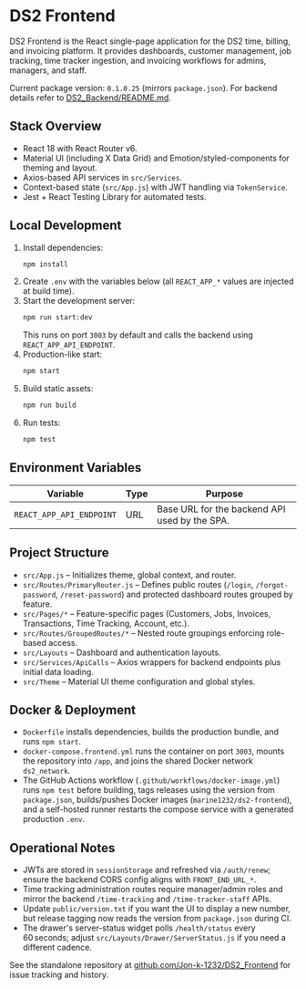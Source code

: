# DS2 Frontend

DS2 Frontend is the React single-page application for the DS2 time, billing, and invoicing platform. It provides dashboards, customer management, job tracking, time tracker ingestion, and invoicing workflows for admins, managers, and staff.

Current package version: `0.1.0.25` (mirrors `package.json`). For backend details refer to [DS2_Backend/README.md](../DS2_Backend/README.md).

## Stack Overview
- React 18 with React Router v6.
- Material UI (including X Data Grid) and Emotion/styled-components for theming and layout.
- Axios-based API services in `src/Services`.
- Context-based state (`src/App.js`) with JWT handling via `TokenService`.
- Jest + React Testing Library for automated tests.

## Local Development

1. Install dependencies:
   ```bash
   npm install
   ```
2. Create `.env` with the variables below (all `REACT_APP_*` values are injected at build time).
3. Start the development server:
   ```bash
   npm run start:dev
   ```
   This runs on port `3003` by default and calls the backend using `REACT_APP_API_ENDPOINT`.
4. Production-like start:
   ```bash
   npm start
   ```
5. Build static assets:
   ```bash
   npm run build
   ```
6. Run tests:
   ```bash
   npm test
   ```

## Environment Variables

| Variable | Type | Purpose |
| --- | --- | --- |
| `REACT_APP_API_ENDPOINT` | URL | Base URL for the backend API used by the SPA. |

## Project Structure
- `src/App.js` – Initializes theme, global context, and router.
- `src/Routes/PrimaryRouter.js` – Defines public routes (`/login`, `/forgot-password`, `/reset-password`) and protected dashboard routes grouped by feature.
- `src/Pages/*` – Feature-specific pages (Customers, Jobs, Invoices, Transactions, Time Tracking, Account, etc.).
- `src/Routes/GroupedRoutes/*` – Nested route groupings enforcing role-based access.
- `src/Layouts` – Dashboard and authentication layouts.
- `src/Services/ApiCalls` – Axios wrappers for backend endpoints plus initial data loading.
- `src/Theme` – Material UI theme configuration and global styles.

## Docker & Deployment
- `Dockerfile` installs dependencies, builds the production bundle, and runs `npm start`.
- `docker-compose.frontend.yml` runs the container on port `3003`, mounts the repository into `/app`, and joins the shared Docker network `ds2_network`.
- The GitHub Actions workflow (`.github/workflows/docker-image.yml`) runs `npm test` before building, tags releases using the version from `package.json`, builds/pushes Docker images (`marine1232/ds2-frontend`), and a self-hosted runner restarts the compose service with a generated production `.env`.

## Operational Notes
- JWTs are stored in `sessionStorage` and refreshed via `/auth/renew`; ensure the backend CORS config aligns with `FRONT_END_URL_*`.
- Time tracking administration routes require manager/admin roles and mirror the backend `/time-tracking` and `/time-tracker-staff` APIs.
- Update `public/version.txt` if you want the UI to display a new number, but release tagging now reads the version from `package.json` during CI.
- The drawer's server-status widget polls `/health/status` every 60 seconds; adjust `src/Layouts/Drawer/ServerStatus.js` if you need a different cadence.

See the standalone repository at [github.com/Jon-k-1232/DS2_Frontend](https://github.com/Jon-k-1232/DS2_Frontend) for issue tracking and history.
